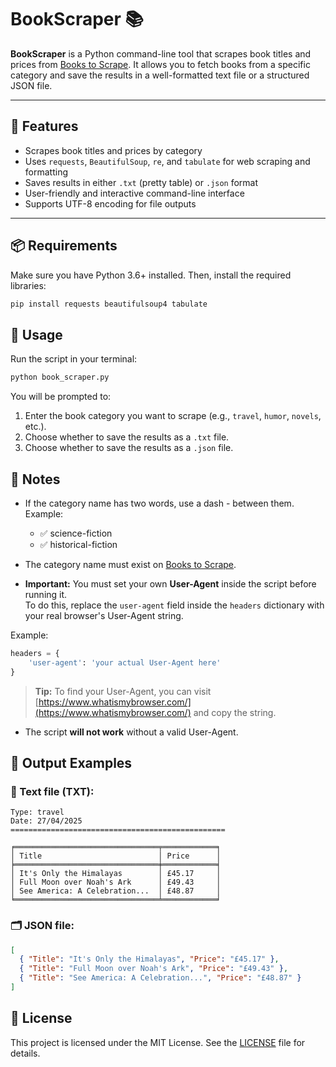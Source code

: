 # BookScraper 📚

**BookScraper** is a Python command-line tool that scrapes book titles and prices from [Books to Scrape](https://books.toscrape.com/). It allows you to fetch books from a specific category and save the results in a well-formatted text file or a structured JSON file.

---

## 🔧 Features

- Scrapes book titles and prices by category
- Uses `requests`, `BeautifulSoup`, `re`, and `tabulate` for web scraping and formatting
- Saves results in either `.txt` (pretty table) or `.json` format
- User-friendly and interactive command-line interface
- Supports UTF-8 encoding for file outputs

---

## 📦 Requirements

Make sure you have Python 3.6+ installed. Then, install the required libraries:

```bash
pip install requests beautifulsoup4 tabulate
```

## 🚀 Usage

Run the script in your terminal:

```bash
python book_scraper.py
```

You will be prompted to:

1. Enter the book category you want to scrape (e.g., `travel`, `humor`, `novels`, etc.).
2. Choose whether to save the results as a `.txt` file.
3. Choose whether to save the results as a `.json` file.

## 🧠 **Notes**

- If the category name has two words, use a dash - between them.
Example:
    - ✅ science-fiction
    - ✅ historical-fiction
- The category name must exist on [Books to Scrape](https://books.toscrape.com/).

- **Important:** You must set your own **User-Agent** inside the script before running it.  
  To do this, replace the `user-agent` field inside the `headers` dictionary with your real browser's User-Agent string.

Example:

```python
headers = {
    'user-agent': 'your actual User-Agent here'
}
```

> **Tip:** To find your User-Agent, you can visit [https://www.whatismybrowser.com/](https://www.whatismybrowser.com/) and copy the string.

- The script **will not work** without a valid User-Agent.

## 📁 Output Examples

### 📄 Text file (TXT):

```text
Type: travel
Date: 27/04/2025
================================================

╒════════════════════════════════╤════════════╕
│ Title                          │ Price      │
╞════════════════════════════════╪════════════╡
│ It's Only the Himalayas        │ £45.17     │
│ Full Moon over Noah's Ark      │ £49.43     │
│ See America: A Celebration...  │ £48.87     │
╘════════════════════════════════╧════════════╛
```

### 🗂️ JSON file:

```json
[
  { "Title": "It's Only the Himalayas", "Price": "£45.17" },
  { "Title": "Full Moon over Noah's Ark", "Price": "£49.43" },
  { "Title": "See America: A Celebration...", "Price": "£48.87" }
]
```

## 📄 **License**

This project is licensed under the MIT License. See the [LICENSE](./LICENSE) file for details.

